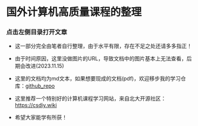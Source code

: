 # 国外计算机高质量课程的整理

### 点击左侧目录打开文章

- 这一部分完全由笔者自行整理，由于水平有限，存在不足之处还请多多指正！

- 由于时间原因，这里没做图片的URL，导致文档中的图片基本上无法查看，后期会改进(2023.11.15)

- 这里的文档均为md文本，如果想要现成的文档(pdf)，欢迎移步我的学习仓库：[github_repo](https://github.com/root-hbx?tab=repositories)

- 这里推荐一个特别好的计算机课程学习网站，来自北大开源社区：<https://csdiy.wiki>

- 希望大家能学有所获！